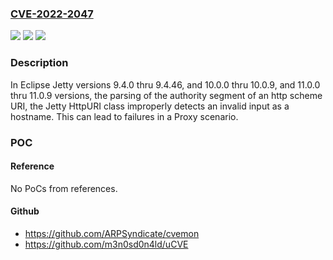 ### [CVE-2022-2047](https://cve.mitre.org/cgi-bin/cvename.cgi?name=CVE-2022-2047)
![](https://img.shields.io/static/v1?label=Product&message=Eclipse%20Jetty&color=blue)
![](https://img.shields.io/static/v1?label=Version&message=%3E%3D%209.4.0%20&color=brighgreen)
![](https://img.shields.io/static/v1?label=Vulnerability&message=CWE-20&color=brighgreen)

### Description

In Eclipse Jetty versions 9.4.0 thru 9.4.46, and 10.0.0 thru 10.0.9, and 11.0.0 thru 11.0.9 versions, the parsing of the authority segment of an http scheme URI, the Jetty HttpURI class improperly detects an invalid input as a hostname. This can lead to failures in a Proxy scenario.

### POC

#### Reference
No PoCs from references.

#### Github
- https://github.com/ARPSyndicate/cvemon
- https://github.com/m3n0sd0n4ld/uCVE

